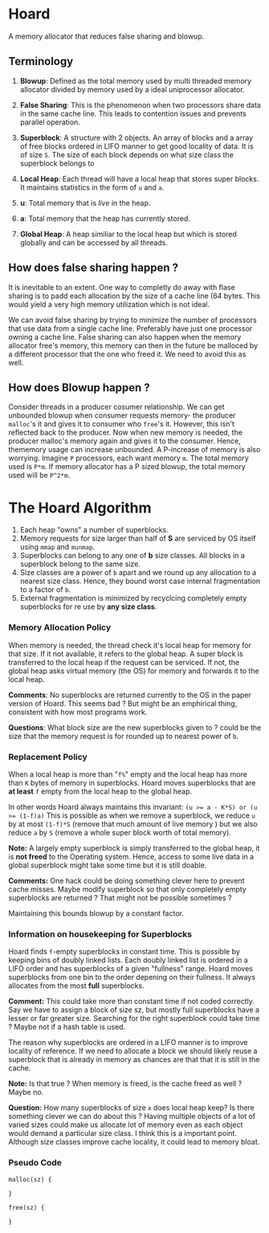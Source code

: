 # Hoard 

A memory allocator that reduces false sharing and blowup. 

## Terminology

1. **Blowup**: Defined as the total memory used by multi threaded memory allocator divided by memory used by a ideal uniprocessor allocator.

2. **False Sharing**: This is the phenomenon when two processors share data in the same cache line. This leads to contention issues and prevents parallel operation.

3. **Superblock**: A structure with 2 objects. An array of blocks and a array of free blocks ordered in LIFO manner to get good locality of data. It is of size ```S```. The size of each block depends on what size class the superblock belongs to

4. **Local Heap**: Each thread will have a local heap that stores super blocks. It maintains statistics in the form of ```u``` and ```a```.

5. **u**: Total memory that is *live* in the heap.

6. **a**: Total memory that the heap has currently stored.

7. **Global Heap**: A heap similiar to the local heap but which is stored globally and can be accessed by all threads.

## How does false sharing happen ?

It is inevitable to an extent. One way to completly do away with flase sharing is to padd each allocation by the size of a cache line (64 bytes. This would yield a very high memory utilization which is not ideal. 

We can avoid false sharing by trying to minimize the number of processors that use data from a single cache line. Preferably have just one processor owning a cache line. False sharing can also happen when the memory allocator free's memory, this memory can then in the future be malloced by a different processor that the one who freed it. We need to avoid this as well. 

## How does Blowup happen ?

Consider threads in a producer cosumer relationship. We can get unbounded blowup when consumer requests memory- the producer ```malloc```'s it and gives it to consumer who ```free```'s it. However, this isn't reflected back to the producer. Now when new memory is needed, the producer malloc's memory again and gives it to the consumer. Hence, thememory usage can increase unbounded. A P-increase of memory is also worrying. Imagine ```P``` processors, each want memory ```m```. The total memory used is ```P*m```. If memory allocator has a P sized blowup, the total memory used will be ```P^2*m```.

# The Hoard Algorithm

1. Each heap "owns" a number of superblocks.
2. Memory requests for size larger than half of **S** are serviced by OS itself using ```mmap``` and ```munmap```.
3. Superblocks can belong to any one of **b** size classes. All blocks in a superblock belong to the same size.
4. Size classes are a power of ```b``` apart and we round up any allocation to a nearest size class. Hence, they bound worst case internal fragmentation to a factor of ```b```.
5. External fragmentation is minimized by recyclcing completely empty superblocks for re use by **any size class**. 

### Memory Allocation Policy

When memory is needed, the thread check it's local heap for memory for that size. If it not available, it refers to the global heap. A super block is transferred to the local heap if the request can be serviced. If not, the global heap asks virtual memory (the OS) for memory and forwards it to the local heap. 

**Comments**: No superblocks are returned currently to the OS in the paper version of Hoard. This seems bad ? But might be an emphirical thing, consistent with how most programs work. 

**Questions**: What block size are the new superblocks given to ? could be the size that the memory request is for rounded up to nearest power of ```b```. 

### Replacement Policy

When a local heap is more than "```f%```" empty and the local heap has more than ```K``` bytes of memory in superblocks. Hoard moves superblocks that are **at least** ```f``` empty from the local heap to the global heap. 

In other words Hoard always maintains this invariant:
``` (u >= a - K*S) or (u >= (1-f)a) ```
This is possible as when we remove a superblock, we reduce ```u``` by at most ```(1-f)*S``` (remove that much amount of live memory ) but we also reduce ```a``` by ```S``` (remove a whole super block worth of total memory). 

**Note:** A largely empty superblock is simply transferred to the global heap, it is **not freed** to the Operating system. Hence, access to some live data in a global superblock might take some time but it is still doable. 

**Comments:** One hack could be doing something clever here to prevent cache misses. Maybe modify superblock so that only completely empty superblocks are returned ? That might not be possible sometimes ?

Maintaining this bounds blowup by a constant factor.

### Information on housekeeping for Superblocks

Hoard finds ```f```-empty superblocks in constant time. This is possible by keeping bins of doubly linked lists. Each doubly linked list is ordered in a LIFO order and has superblocks of a given "fullness" range. Hoard moves superblocks from one bin to the order depening on their fullness. It always allocates from the most **full** superblocks. 

**Comment:** This could take more than constant time if not coded correctly. Say we have to assign a block of size sz, but mostly full superblocks have a lesser or far greater size. Searching for the right superblock could take time ? Maybe not if a hash table is used. 

The reason why superblocks are ordered in a LIFO manner is to improve locality of reference. If we need to allocate a block we should likely reuse a superblock that is already in memory as chances are that that it is still in the cache. 

**Note:** Is that true ? When memory is freed, is the cache freed as well ? Maybe no.

**Question:** How many superblocks of size ```x``` does local heap keep? Is there something clever we can do about this ? Having multiple objects of a lot of varied sizes could make us allocate lot of memory even as each object would demand a particular size class. I think this is a important point. Although size classes improve cache locality, it could lead to memory bloat. 

### Pseudo Code
```
malloc(sz) {

}

free(sz) {

}

```